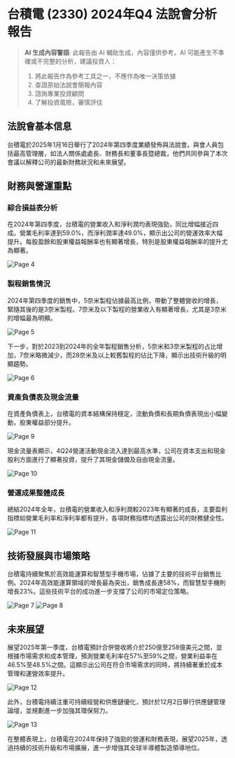 # 台積電 (2330) 2024年Q4 法說會分析報告

> **AI 生成內容警語**: 此報告由 AI 輔助生成，內容僅供參考。AI 可能產生不準確或不完整的分析，建議投資人：
> 1. 將此報告作為參考工具之一，不應作為唯一決策依據
> 2. 查證原始法說會簡報內容
> 3. 諮詢專業投資顧問
> 4. 了解投資風險，審慎評估


## 法說會基本信息

台積電於2025年1月16日舉行了2024年第四季度業績發佈與法說會。與會人員包括最高管理層，如法人關係處處長、財務長和董事長暨總裁，他們共同參與了本次會議以解釋公司的最新財務狀況和未來展望。

## 財務與營運重點

### 綜合損益表分析

在2024年第四季度，台積電的營業收入和淨利潤均表現強勁，同比增幅接近四成。營業毛利率達到59.0%，而淨利潤率達49.0%，顯示出公司的營運效率大幅提升。每股盈餘和股東權益報酬率也有顯著增長，特別是股東權益報酬率的提升尤為顯著。

![Page 4](https://earningscallupload.s3.ap-southeast-2.amazonaws.com/20250125_185042_2330_24Q4_page_4.png)

### 製程銷售情況

2024年第四季度的銷售中，5奈米製程佔據最高比例，帶動了整體營收的增長，緊隨其後的是3奈米製程。7奈米及以下製程的營業收入有顯著增長，尤其是3奈米的增幅最為明顯。

![Page 5](https://earningscallupload.s3.ap-southeast-2.amazonaws.com/20250125_185043_2330_24Q4_page_5.png)

下一步，對於2023到2024年的全年製程銷售分析，5奈米和3奈米製程的占比增加，7奈米略微減少，而28奈米及以上較舊製程的佔比下降，顯示出技術升級的明顯趨勢。

![Page 6](https://earningscallupload.s3.ap-southeast-2.amazonaws.com/20250125_185044_2330_24Q4_page_6.png)

### 資產負債表及現金流量

在資產負債表上，台積電的資本結構保持穩定，流動負債和長期負債表現出小幅變動，股東權益部分提升。

![Page 9](https://earningscallupload.s3.ap-southeast-2.amazonaws.com/20250125_185044_2330_24Q4_page_9.png)

現金流量表顯示，4Q24營運活動現金流入達到最高水準，公司在資本支出和現金股利方面進行了顯著投資，提升了其現金儲備及自由現金流量。

![Page 10](https://earningscallupload.s3.ap-southeast-2.amazonaws.com/20250125_185044_2330_24Q4_page_10.png)

### 營運成果整體成長

總結2024年全年，台積電的營業收入和淨利潤較2023年有顯著的成長，主要盈利指標如營業毛利率和淨利率都有提升，各項財務指標均透露出公司的財務健全性。

![Page 11](https://earningscallupload.s3.ap-southeast-2.amazonaws.com/20250125_185045_2330_24Q4_page_11.png)

## 技術發展與市場策略

台積電持續聚焦於高效能運算和智慧型手機市場，佔據了主要的技術平台銷售比例。2024年高效能運算領域的增長最為突出，銷售成長達58%，而智慧型手機則增長23%。這些技術平台的成功進一步支撐了公司的市場定位策略。

![Page 7](https://earningscallupload.s3.ap-southeast-2.amazonaws.com/20250125_185045_2330_24Q4_page_7.png)
![Page 8](https://earningscallupload.s3.ap-southeast-2.amazonaws.com/20250125_185045_2330_24Q4_page_8.png)

## 未來展望

展望2025年第一季度，台積電預計合併營收將介於250億至258億美元之間，並根據市場需求和成本管理，預測營業毛利率在57%至59%之間，營業利益率在46.5%至48.5%之間。這顯示出公司在符合市場需求的同時，將持續著重於成本管理和運營效率提升。

![Page 12](https://earningscallupload.s3.ap-southeast-2.amazonaws.com/20250125_185046_2330_24Q4_page_12.png)

此外，台積電持續注重可持續經營和供應鏈優化，預計於12月2日舉行供應鏈管理論壇，並規劃進一步加強其環保努力。

![Page 13](https://earningscallupload.s3.ap-southeast-2.amazonaws.com/20250125_185046_2330_24Q4_page_13.png)

在整體表現上，台積電在2024年保持了強勁的營運和財務表現，展望2025年，透過持續的技術升級和市場擴展，進一步增強其全球半導體製造領導地位。